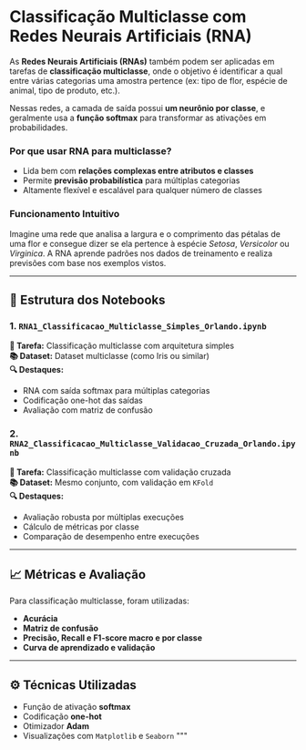 # Classificação Multiclasse com Redes Neurais Artificiais (RNA)

As **Redes Neurais Artificiais (RNAs)** também podem ser aplicadas em tarefas de **classificação multiclasse**, onde o objetivo é identificar a qual entre várias categorias uma amostra pertence (ex: tipo de flor, espécie de animal, tipo de produto, etc.).

Nessas redes, a camada de saída possui **um neurônio por classe**, e geralmente usa a **função softmax** para transformar as ativações em probabilidades.

### Por que usar RNA para multiclasse?

- Lida bem com **relações complexas entre atributos e classes**
- Permite **previsão probabilística** para múltiplas categorias
- Altamente flexível e escalável para qualquer número de classes

### Funcionamento Intuitivo

Imagine uma rede que analisa a largura e o comprimento das pétalas de uma flor e consegue dizer se ela pertence à espécie *Setosa*, *Versicolor* ou *Virginica*. A RNA aprende padrões nos dados de treinamento e realiza previsões com base nos exemplos vistos.

---

## 📂 Estrutura dos Notebooks

### 1. `RNA1_Classificacao_Multiclasse_Simples_Orlando.ipynb`
**📌 Tarefa:** Classificação multiclasse com arquitetura simples  
**📚 Dataset:** Dataset multiclasse (como Iris ou similar)  
**🔍 Destaques:**
- RNA com saída softmax para múltiplas categorias
- Codificação one-hot das saídas
- Avaliação com matriz de confusão

### 2. `RNA2_Classificacao_Multiclasse_Validacao_Cruzada_Orlando.ipynb`
**📌 Tarefa:** Classificação multiclasse com validação cruzada  
**📚 Dataset:** Mesmo conjunto, com validação em `KFold`  
**🔍 Destaques:**
- Avaliação robusta por múltiplas execuções
- Cálculo de métricas por classe
- Comparação de desempenho entre execuções

---

## 📈 Métricas e Avaliação

Para classificação multiclasse, foram utilizadas:

- **Acurácia**
- **Matriz de confusão**
- **Precisão, Recall e F1-score macro e por classe**
- **Curva de aprendizado e validação**

---

## ⚙️ Técnicas Utilizadas

- Função de ativação **softmax**
- Codificação **one-hot**
- Otimizador **Adam**
- Visualizações com `Matplotlib` e `Seaborn`
"""
